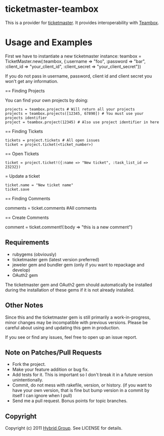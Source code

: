 # ticketmaster-teambox

This is a provider for [ticketmaster](http://ticketrb.com). It provides interoperability with [Teambox](http://www.teambox.com).

# Usage and Examples

First we have to instantiate a new ticketmaster instance:
    teambox = TicketMaster.new(:teambox, {:username => "foo", :password => "bar", :client_id => "your_client_id", :client_secret => "your_client_secret"})

If you do not pass in username, password, client id and client secret you won't get any information.

== Finding Projects

You can find your own projects by doing:

    projects = teambox.projects # Will return all your projects
    projects = teambox.projects([12345, 67890]) # You must use your projects identifier 
    project = teambox.project(12345) # Also use project identifier in here
	
== Finding Tickets

    tickets = project.tickets # All open issues
    ticket = project.ticket(<ticket_number>)

== Open Tickets
    
	ticket = project.ticket!({:name => "New ticket", :task_list_id => 23232})

= Update a ticket
	
	ticket.name = "New ticket name"
	ticket.save

== Finding Comments
  
  comments = ticket.comments #All comments

== Create Comments

  comment = ticket.comment!(:body => "this is a new comment")

## Requirements

* rubygems (obviously)
* ticketmaster gem (latest version preferred)
* jeweler gem and bundler gem (only if you want to repackage and develop)
* OAuth2 gem

The ticketmaster gem and OAuth2 gem should automatically be installed during the installation of these gems if it is not already installed.

## Other Notes

Since this and the ticketmaster gem is still primarily a work-in-progress, minor changes may be incompatible with previous versions. Please be careful about using and updating this gem in production.

If you see or find any issues, feel free to open up an issue report.


## Note on Patches/Pull Requests
 
* Fork the project.
* Make your feature addition or bug fix.
* Add tests for it. This is important so I don't break it in a
  future version unintentionally.
* Commit, do not mess with rakefile, version, or history.
  (if you want to have your own version, that is fine but bump version in a commit by itself I can ignore when I pull)
* Send me a pull request. Bonus points for topic branches.

## Copyright

Copyright (c) 2011 [Hybrid Group](http://hybridgroup.com). See LICENSE for details.
